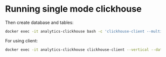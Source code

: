# Running single mode clickhouse

Then create database and tables:

```bash
docker exec -it analytics-clickhouse bash -c 'clickhouse-client --multiquery < /schema.sql'
```

For using client:

```bash
docker exec -it analytics-clickhouse clickhouse-client --vertical --database analytics
```
